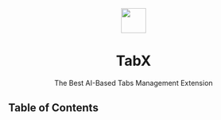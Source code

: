 <div align="center">
  <img src="./img/icon.png" width=50px height=50px>
  <h1>TabX</h1>
  The Best AI-Based Tabs Management Extension<br/>
</div>

## Table of Contents



